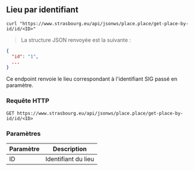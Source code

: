 ## Lieu par identifiant

```shell
curl "https://www.strasbourg.eu/api/jsonws/place.place/get-place-by-id/id/<ID>"
```

> La structure JSON renvoyée est la suivante :

```json
{
  "id": "1",
  ...
}
```

Ce endpoint renvoie le lieu correspondant à l'identifiant SIG passé en paramètre.

### Requête HTTP

`GET https://www.strasbourg.eu/api/jsonws/place.place/get-place-by-id/id/<ID>`

### Paramètres

Paramètre | Description
--------- | -----------
ID | Identifiant du lieu

